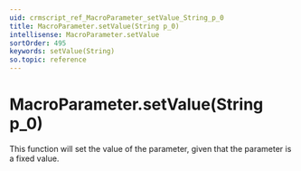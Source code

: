 ```yaml
---
uid: crmscript_ref_MacroParameter_setValue_String_p_0
title: MacroParameter.setValue(String p_0)
intellisense: MacroParameter.setValue
sortOrder: 495
keywords: setValue(String)
so.topic: reference
---
```


# MacroParameter.setValue(String p_0)

This function will set the value of the parameter, given that the parameter is a fixed value.

